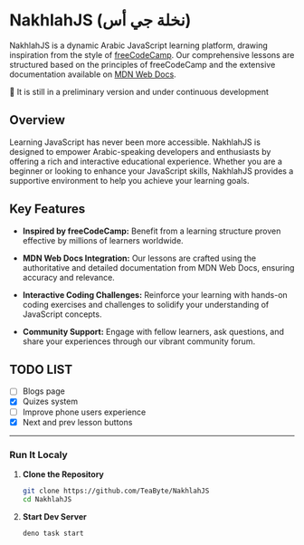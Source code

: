 # NakhlahJS (نخلة جي أس)

NakhlahJS is a dynamic Arabic JavaScript learning platform, drawing inspiration
from the style of [freeCodeCamp](https://www.freecodecamp.org/learn/). Our
comprehensive lessons are structured based on the principles of freeCodeCamp and
the extensive documentation available on
[MDN Web Docs](https://developer.mozilla.org/en-US/).

🚧 It is still in a preliminary version and under continuous development

## Overview

Learning JavaScript has never been more accessible. NakhlahJS is designed to
empower Arabic-speaking developers and enthusiasts by offering a rich and
interactive educational experience. Whether you are a beginner or looking to
enhance your JavaScript skills, NakhlahJS provides a supportive environment to
help you achieve your learning goals.

## Key Features

- **Inspired by freeCodeCamp:** Benefit from a learning structure proven
  effective by millions of learners worldwide.

- **MDN Web Docs Integration:** Our lessons are crafted using the authoritative
  and detailed documentation from MDN Web Docs, ensuring accuracy and relevance.

- **Interactive Coding Challenges:** Reinforce your learning with hands-on
  coding exercises and challenges to solidify your understanding of JavaScript
  concepts.

- **Community Support:** Engage with fellow learners, ask questions, and share
  your experiences through our vibrant community forum.

## TODO LIST

- [ ] Blogs page
- [x] Quizes system
- [ ] Improve phone users experience
- [x] Next and prev lesson buttons

---

### Run It Localy

1. **Clone the Repository**

   ```sh
   git clone https://github.com/TeaByte/NakhlahJS
   cd NakhlahJS
   ```

2. **Start Dev Server**

   ```sh
   deno task start
   ```

